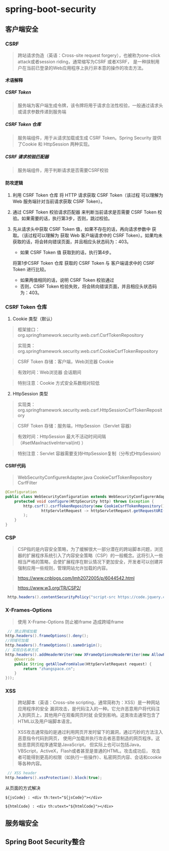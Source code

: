 # spring-boot-security

> 

## 客户端安全

### CSRF

> 跨站请求伪造（英语：Cross-site request forgery），也被称为one-click attack或者session riding，通常缩写为CSRF 或者XSRF， 是一种挟制用户在当前已登录的Web应用程序上执行非本意的操作的攻击方法。

#### 术语解释

##### CSRF Token
> 服务端为客户端生成令牌，该令牌将用于请求合法性校验，一般通过请求头或请求参数传递到服务端

##### CSRF Token 仓库
> 服务端组件，用于从请求加载或生成 CSRF Token。Spring Security 提供了Cookie 和 HttpSession 两种实现。

##### CSRF 请求校验匹配器
> 服务端组件，用于判断请求是否需要CSRF校验

#### 防攻逻辑

1. 利用 CSRF Token 仓库 将 HTTP 请求获取 CSRF Token（该过程 可以理解为 Web 服务端针对当前请求获取 CSRF Token）。

2. 通过 CSRF Token 校验请求匹配器 来判断当前请求是否需要 CSRF Token 校验。如果需要的话，执行第3步，否则，跳过校验。

3. 先从请求头中获取 CSRF Token 值，如果不存在的话，再向请求参数中 获取。（该过程可以理解为 获取 Web 客户端请求中的 CSRF Token）。如果均未获取的话，将会转向错误页面，并且相应头状态码为：403。

    - 如果 CSRF Token 值 获取到的话，执行第4步。

    将第1步CSRF Token 仓库 获取的 CSRF Token 与 客户端请求中的 CSRF Token 进行比较。

    - 如果两值相同的话，说明 CSRF Token 校验通过
    - 否则，CSRF Token 检验失败，将会转向错误页面，并且相应头状态码为：403。

### CSRF Token 仓库

1. Cookie 类型（默认）

> 框架接口：org.springframework.security.web.csrf.CsrfTokenRepository

> 实现类：org.springframework.security.web.csrf.CookieCsrfTokenRepository

> CSRF Token 存储：客户端，Web浏览器 Cookie

> 有效时间：Web浏览器 会话期间

> 特别注意：Cookie 方式安全系数相对较低

2. HttpSession 类型

> 实现类：org.springframework.security.web.csrf.HttpSessionCsrfTokenRepository

> CSRF Token 存储：服务端，HttpSession（Servlet 容器）

> 有效时间：HttpSession 最大不活动时间间隔（#setMaxInactiveInterval(int) ）

> 特别注意：Servlet 容器需要支持HttpSession复制（分布式HttpSession）


#### CSRF代码

> WebSecurityConfigurerAdapter.java
> CookieCsrfTokenRepository
> CsrfFilter
```java
@Configuration
public class WebSecurityConfiguration extends WebSecurityConfigurerAdapter {
    protected void configure(HttpSecurity http) throws Exception {
        http.csrf().csrfTokenRepository(new CookieCsrfTokenRepository()).requireCsrfProtectionMatcher(
                httpServletRequest -> httpServletRequest.getRequestURI().startsWith("/login")
        );
    }
}
```

### CSP

> CSP指的是内容安全策略，为了缓解很大一部分潜在的跨站脚本问题，浏览器的扩展程序系统引入了内容安全策略（CSP）的一般概念。这将引入一些相当严格的策略，会使扩展程序在默认情况下更加安全，开发者可以创建并强制应用一些规则，管理网站允许加载的内容。

> https://www.cnblogs.com/lmh2072005/p/6044542.html

> https://www.w3.org/TR/CSP2/
```java
 http.headers().contentSecurityPolicy("script-src https://code.jquery.com/");
```

### X-Frames-Options 

> 使用 X-Frame-Options 防止被iframe 造成跨域iframe

```java
 // 禁止跨域加载
http.headers().frameOptions().deny();
//同域可加载
http.headers().frameOptions().sameOrigin();
// 实现白名单方式
http.headers().addHeaderWriter(new XFrameOptionsHeaderWriter(new AllowFromStrategy() {
    @Override
    public String getAllowFromValue(HttpServletRequest request) {
        return "zhangspace.cn";
    }
}));
```

### XSS
> 跨站脚本（英语：Cross-site scripting，通常简称为：XSS）是一种网站应用程序的安全 漏洞攻击，是代码注入的一种。它允许恶意用户将代码注入到网页上，其他用户在观看网页时就 会受到影响。这类攻击通常包含了HTML以及用户端脚本语言。

> XSS攻击通常指的是通过利用网页开发时留下的漏洞，通过巧妙的方法注入恶意指令代码到网页， 使用户加载并执行攻击者恶意制造的网页程序。这些恶意网页程序通常是JavaScript， 但实际上也可以包括Java，VBScript，ActiveX，Flash或者甚至是普通的HTML。攻击成功后， 攻击者可能得到更高的权限（如执行一些操作）、私密网页内容、会话和cookie等各种内容。

```java
 // XSS header
http.headers().xssProtection().block(true);
```
从页面的方式解决
```thymeleafexpressions
${jsCode} : <div th:text="${jsCode}"></div>

${htmlCode} : <div th:utext="${htmlCode}"></div>
```



## 服务端安全




## Spring Boot Security整合

